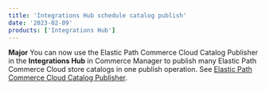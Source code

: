 ```yaml
---
title: 'Integrations Hub schedule catalog publish'
date: '2023-02-09'
products: ['Integrations Hub']
---
```

**Major**
You can now use the Elastic Path Commerce Cloud Catalog Publisher in the **Integrations Hub** in Commerce Manager to publish many Elastic Path Commerce Cloud store catalogs in one publish operation. See [Elastic Path Commerce Cloud Catalog Publisher](/docs/composer/integration-hub/store-management/catalog-publisher).
